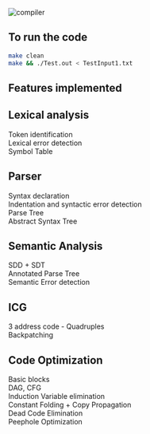 
![compiler](https://github.com/user-attachments/assets/6da4a38f-debc-4d85-9600-7d6a10ee805c)

## To run the code
```bash
make clean
make && ./Test.out < TestInput1.txt
```
## Features implemented
## Lexical analysis 
Token identification <br/>
Lexical error detection <br/>
Symbol Table <br/>
## Parser
Syntax declaration <br/>
Indentation and syntactic error detection <br/>
Parse Tree <br/>
Abstract Syntax Tree <br/>
## Semantic Analysis
SDD + SDT <br/>
Annotated Parse Tree <br/>
Semantic Error detection <br/>
## ICG
3 address code - Quadruples <br/>
Backpatching <br/>
## Code Optimization
Basic blocks <br/>
DAG, CFG <br/>
Induction Variable elimination <br/>
Constant Folding + Copy Propagation <br/>
Dead Code Elimination <br/>
Peephole Optimization <br/>

